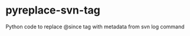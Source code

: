 pyreplace-svn-tag
=================

Python code to replace @since tag with metadata from svn log command